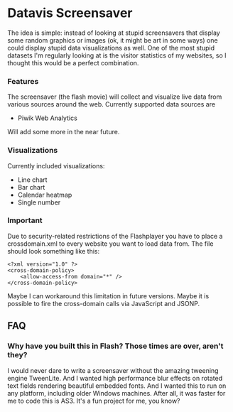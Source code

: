 
Datavis Screensaver
=======================

The idea is simple: instead of looking at stupid screensavers that display some random graphics or images (ok, it might be art in some ways) one could display stupid data visualizations as well. One of the most stupid datasets I'm regularly looking at is the visitor statistics of my websites, so I thought this would be a perfect combination.

### Features

The screensaver (the flash movie) will collect and visualize live data from various sources around the web. Currently supported data sources are

 * Piwik Web Analytics
 
Will add some more in the near future.

### Visualizations

Currently included visualizations:

 * Line chart
 * Bar chart
 * Calendar heatmap
 * Single number
 
### Important
 
Due to security-related restrictions of the Flashplayer you have to place a crossdomain.xml to every website you want to load data from. The file should look something like this:
 
	<?xml version="1.0" ?>
	<cross-domain-policy>
		<allow-access-from domain="*" />
	</cross-domain-policy>
	
Maybe I can workaround this limitation in future versions. Maybe it is possible to fire the cross-domain calls via JavaScript and JSONP. 

## FAQ

### Why have you built this in Flash? Those times are over, aren't they?

I would never dare to write a screensaver without the amazing tweening engine TweenLite. And I wanted high performance blur effects on rotated text fields rendering beautiful embedded fonts. And I wanted this to run on any platform, including older Windows machines. After all, it was faster for me to code this is AS3. It's a fun project for me, you know?
